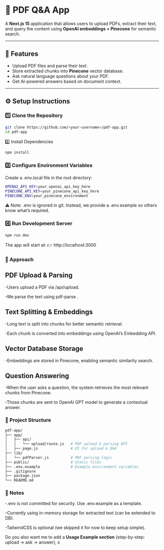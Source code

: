 # 📄 PDF Q&A App

A **Next.js 15** application that allows users to upload PDFs, extract their text, and query the content using **OpenAI embeddings + Pinecone** for semantic search.  

---

## 🚀 Features
- Upload PDF files and parse their text.  
- Store extracted chunks into **Pinecone** vector database.  
- Ask natural language questions about your PDF.  
- Get AI-powered answers based on document context.  

---

## ⚙️ Setup Instructions

### 1️⃣ Clone the Repository
```bash
git clone https://github.com/<your-username>/pdf-app.git
cd pdf-app
```
2️⃣ Install Dependencies

```bash
npm install
```

### 3️⃣ Configure Environment Variables

Create a .env.local file in the root directory:
```bash
OPENAI_API_KEY=your_openai_api_key_here
PINECONE_API_KEY=your_pinecone_api_key_here
PINECONE_ENV=your_pinecone_environment
```



⚠️ Note: .env is ignored in git. Instead, we provide a .env.example so others know what’s required.

### 4️⃣ Run Development Server
```bash
npm run dev
```


The app will start at:
👉 http://localhost:3000

### 🧠 Approach

## PDF Upload & Parsing

-Users upload a PDF via /api/upload.

-We parse the text using pdf-parse
.

## Text Splitting & Embeddings

-Long text is split into chunks for better semantic retrieval.

-Each chunk is converted into embeddings using OpenAI’s Embedding API.

## Vector Database Storage

-Embeddings are stored in Pinecone, enabling semantic similarity search.

## Question Answering

-When the user asks a question, the system retrieves the most relevant chunks from Pinecone.

-Those chunks are sent to OpenAI GPT model to generate a contextual answer.

### 📂 Project Structure
```bash
pdf-app/
├── app/
│   ├── api/
│   │   └── upload/route.js   # PDF upload & parsing API
│   ├── page.js               # UI for upload & Q&A
├── lib/
│   └── pdfParser.js          # PDF parsing logic
├── public/                   # Static files
├── .env.example              # Example environment variables
├── .gitignore
├── package.json
└── README.md
```


### 📌 Notes

-.env is not committed for security. Use .env.example as a template.

-Currently using in-memory storage for extracted text (can be extended to DB).

-TailwindCSS is optional (we skipped it for now to keep setup simple).


Do you also want me to add a **Usage Example section** (step-by-step: upload → ask → answer), s

